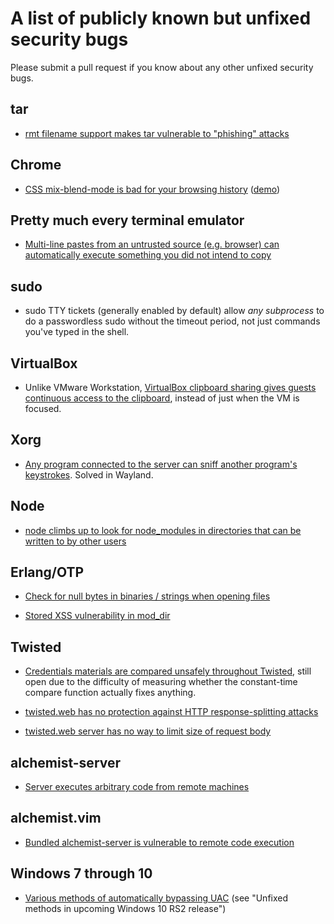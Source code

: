 # A list of publicly known but unfixed security bugs

Please submit a pull request if you know about any other unfixed security bugs.


## tar

* [rmt filename support makes tar vulnerable to "phishing" attacks](https://bugs.debian.org/cgi-bin/bugreport.cgi?bug=290435)


## Chrome

* [CSS mix-blend-mode is bad for your browsing history](https://lcamtuf.blogspot.com/2016/08/css-mix-blend-mode-is-bad-for-keeping.html) ([demo](http://lcamtuf.coredump.cx/whack/))


## Pretty much every terminal emulator

* [Multi-line pastes from an untrusted source (e.g. browser) can automatically execute something you did not intend to copy](https://www.google.com/search?q=terminal+security+paste&ie=utf-8&oe=utf-8)


## sudo

* sudo TTY tickets (generally enabled by default) allow *any subprocess* to do a passwordless sudo without the timeout period, not just commands you've typed in the shell.


## VirtualBox

* Unlike VMware Workstation, [VirtualBox clipboard sharing gives guests continuous access to the clipboard](https://www.virtualbox.org/ticket/16508), instead of just when the VM is focused.


## Xorg

* [Any program connected to the server can sniff another program's keystrokes](http://theinvisiblethings.blogspot.com/2011/04/linux-security-circus-on-gui-isolation.html]).  Solved in Wayland.


## Node

* [node climbs up to look for node_modules in directories that can be written to by other users](https://github.com/nodejs/node-v0.x-archive/issues/8830)


## Erlang/OTP

* [Check for null bytes in binaries / strings when opening files](https://bugs.erlang.org/browse/ERL-370)

* [Stored XSS vulnerability in mod_dir](https://bugs.erlang.org/browse/ERL-330)


## Twisted

* [Credentials materials are compared unsafely throughout Twisted](http://twistedmatrix.com/trac/ticket/4536), still open due to the difficulty of measuring whether the constant-time compare function actually fixes anything.

* [twisted.web has no protection against HTTP response-splitting attacks](http://twistedmatrix.com/trac/ticket/3770)

* [twisted.web server has no way to limit size of request body](http://twistedmatrix.com/trac/ticket/4898)


## alchemist-server

* [Server executes arbitrary code from remote machines](https://github.com/tonini/alchemist-server/issues/14)


## alchemist.vim

* [Bundled alchemist-server is vulnerable to remote code execution](https://github.com/slashmili/alchemist.vim/issues/85)


## Windows 7 through 10

* [Various methods of automatically bypassing UAC](http://www.kernelmode.info/forum/viewtopic.php?f=11&t=3643&start=130#p30022) (see "Unfixed methods in upcoming Windows 10 RS2 release")
